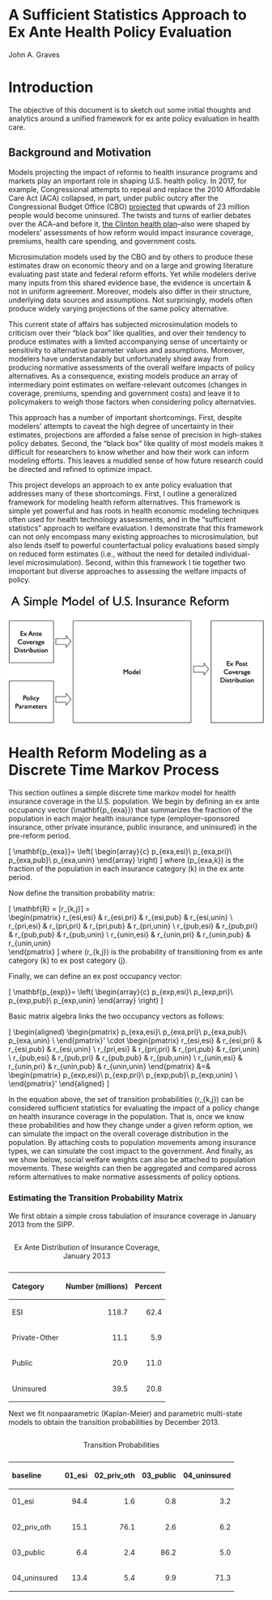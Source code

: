 A Sufficient Statistics Approach to Ex Ante Health Policy Evaluation
================
John A. Graves

# Introduction

The objective of this document is to sketch out some initial thoughts
and analytics around a unified framework for ex ante policy evaluation
in health care.

## Background and Motivation

Models projecting the impact of reforms to health insurance programs and
markets play an important role in shaping U.S. health policy. In 2017,
for example, Congressional attempts to repeal and replace the 2010
Affordable Care Act (ACA) collapsed, in part, under public outcry after
the Congressional Budget Office (CBO)
[projected](https://www.nytimes.com/2017/05/24/us/politics/cbo-congressional-budget-office-health-care.html)
that upwards of 23 million people would become uninsured. The twists and
turns of earlier debates over the ACA–and before it, [the Clinton health
plan](figures/01_nyt-clinton-cbo.png)–also were shaped by modelers’
assessments of how reform would impact insurance coverage, premiums,
health care spending, and government costs.

Microsimulation models used by the CBO and by others to produce these
estimates draw on economic theory and on a large and growing literature
evaluating past state and federal reform efforts. Yet while modelers
derive many inputs from this shared evidence base, the evidence is
uncertain & not in uniform agreement. Moreover, models also differ in
their structure, underlying data sources and assumptions. Not
surprisingly, models often produce widely varying projections of the
same policy alternative.

This current state of affairs has subjected microsimulation models to
criticism over their “black box” like qualities, and over their tendency
to produce estimates with a limited accompanying sense of uncertainty or
sensitivity to alternative parameter values and assumptions. Moreover,
modelers have understandably but unfortunately shied away from producing
normative assessments of the overall welfare impacts of policy
alternatives. As a consequence, existing models produce an array of
intermediary point estimates on welfare-relevant outcomes (changes in
coverage, premiums, spending and government costs) and leave it to
policymakers to weigh those factors when considering policy
alternatvies.

This approach has a number of important shortcomings. First, despite
modelers’ attempts to caveat the high degree of uncertainty in their
estimates, projections are afforded a false sense of precision in
high-stakes policy debates. Second, the “black box” like quality of most
models makes it difficult for researchers to know whether and how their
work can inform modeling efforts. This leaves a muddled sense of how
future research could be directed and refined to optimize impact.

This project develops an approach to ex ante policy evaluation that
addresses many of these shortcomings. First, I outline a generalized
framework for modeling health reform alternatives. This framework is
simple yet powerful and has roots in health economic modeling techniques
often used for health technology assessments, and in the “sufficient
statistics” approach to welfare evaluation. I demonstrate that this
framework can not only encompass many existing approaches to
microsimulation, but also lends itself to powerful counterfactual policy
evaluations based simply on reduced form estimates (i.e., without the
need for detailed individual-level microsimulation). Second, within this
framework I tie together two imoportant but diverse approaches to
assessing the welfare impacts of policy.

![](./figures/01_model-diagrams_simple-model.png)

# Health Reform Modeling as a Discrete Time Markov Process

This section outlines a simple discrete time markov model for health
insurance coverage in the U.S. population. We begin by defining an ex
ante occupancy vector \(\mathbf{p_{exa}}\) that summarizes the fraction
of the population in each major health insurance type
(employer-sponsored insurance, other private insurance, public
insurance, and uninsured) in the pre-reform period.

\[
\mathbf{p_{exa}}=
\left(
\begin{array}{c}
p_{exa,esi}\\
p_{exa,pri}\\
p_{exa,pub}\\
p_{exa,unin}
\end{array}
\right) 
\] where \(p_{exa,k}\) is the fraction of the population in each
insurance category \(k\) in the ex ante period.

Now define the transition probability matrix:

\[
\mathbf{R} =  [r_{k,j}] =   
\begin{pmatrix}
      r_{esi,esi} & r_{esi,pri} & r_{esi,pub} & r_{esi,unin}  \\
       r_{pri,esi} & r_{pri,pri} & r_{pri,pub} & r_{pri,unin}  \\
        r_{pub,esi} & r_{pub,pri} & r_{pub,pub} & r_{pub,unin}  \\
         r_{unin,esi} & r_{unin,pri} & r_{unin,pub} & r_{unin,unin}  
    \end{pmatrix}
\] where \(r_{k,j}\) is the probability of transitioning from ex ante
category \(k\) to ex post category \(j\).

Finally, we can define an ex post occupancy vector:

\[
\mathbf{p_{exp}}=
\left(
\begin{array}{c}
p_{exp,esi}\\
p_{exp,pri}\\
p_{exp,pub}\\
p_{exp,unin}
\end{array}
\right) 
\]

Basic matrix algebra links the two occupancy vectors as follows:

\[
\begin{aligned}
    \begin{pmatrix}
p_{exa,esi}\\
p_{exa,pri}\\
p_{exa,pub}\\
p_{exa,unin} \\
    \end{pmatrix}'
        \cdot
    \begin{pmatrix}
      r_{esi,esi} & r_{esi,pri} & r_{esi,pub} & r_{esi,unin}  \\
       r_{pri,esi} & r_{pri,pri} & r_{pri,pub} & r_{pri,unin}  \\
        r_{pub,esi} & r_{pub,pri} & r_{pub,pub} & r_{pub,unin}  \\
         r_{unin,esi} & r_{unin,pri} & r_{unin,pub} & r_{unin,unin} 
    \end{pmatrix}
    &=&
    \begin{pmatrix}
p_{exp,esi}\\
p_{exp,pri}\\
p_{exp,pub}\\
p_{exp,unin} \\
    \end{pmatrix}'
  \end{aligned}
\]

In the equation above, the set of transition probabilities \(r_{k,j}\)
can be considered sufficient statistics for evaluating the impact of a
policy change on health insurance coverage in the population. That is,
once we know these probabilities and how they change under a given
reform option, we can simulate the impact on the overall coverage
distribution in the population. By attaching costs to population
movements among insurance types, we can simulate the cost impact to the
government. And finally, as we show below, social welfare weights can
also be attached to population movements. These weights can then be
aggregated and compared across reform alternatives to make normative
assessments of policy options.

### Estimating the Transition Probability Matrix

We first obtain a simple cross tabulation of insurance coverage in
January 2013 from the SIPP.

<table>

<caption>

Ex Ante Distribution of Insurance Coverage, January 2013

</caption>

<thead>

<tr>

<th style="text-align:left;">

Category

</th>

<th style="text-align:right;">

Number (millions)

</th>

<th style="text-align:right;">

Percent

</th>

</tr>

</thead>

<tbody>

<tr>

<td style="text-align:left;">

ESI

</td>

<td style="text-align:right;">

118.7

</td>

<td style="text-align:right;">

62.4

</td>

</tr>

<tr>

<td style="text-align:left;">

Private-Other

</td>

<td style="text-align:right;">

11.1

</td>

<td style="text-align:right;">

5.9

</td>

</tr>

<tr>

<td style="text-align:left;">

Public

</td>

<td style="text-align:right;">

20.9

</td>

<td style="text-align:right;">

11.0

</td>

</tr>

<tr>

<td style="text-align:left;">

Uninsured

</td>

<td style="text-align:right;">

39.5

</td>

<td style="text-align:right;">

20.8

</td>

</tr>

</tbody>

</table>

Next we fit nonpaarametric (Kaplan-Meier) and parametric multi-state
models to obtain the transition probabilities by December 2013.

<table>

<caption>

Transition Probabilities

</caption>

<thead>

<tr>

<th style="text-align:left;">

baseline

</th>

<th style="text-align:right;">

01\_esi

</th>

<th style="text-align:right;">

02\_priv\_oth

</th>

<th style="text-align:right;">

03\_public

</th>

<th style="text-align:right;">

04\_uninsured

</th>

</tr>

</thead>

<tbody>

<tr>

<td style="text-align:left;">

01\_esi

</td>

<td style="text-align:right;">

94.4

</td>

<td style="text-align:right;">

1.6

</td>

<td style="text-align:right;">

0.8

</td>

<td style="text-align:right;">

3.2

</td>

</tr>

<tr>

<td style="text-align:left;">

02\_priv\_oth

</td>

<td style="text-align:right;">

15.1

</td>

<td style="text-align:right;">

76.1

</td>

<td style="text-align:right;">

2.6

</td>

<td style="text-align:right;">

6.2

</td>

</tr>

<tr>

<td style="text-align:left;">

03\_public

</td>

<td style="text-align:right;">

6.4

</td>

<td style="text-align:right;">

2.4

</td>

<td style="text-align:right;">

86.2

</td>

<td style="text-align:right;">

5.0

</td>

</tr>

<tr>

<td style="text-align:left;">

04\_uninsured

</td>

<td style="text-align:right;">

13.4

</td>

<td style="text-align:right;">

5.4

</td>

<td style="text-align:right;">

9.9

</td>

<td style="text-align:right;">

71.3

</td>

</tr>

</tbody>

</table>
